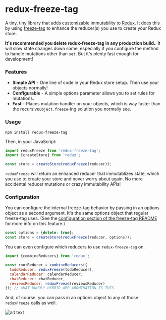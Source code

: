 # redux-freeze-tag

A tiny, tiny library that adds customizable immutability to [Redux][Redux]. It does this by using [freeze-tag][freeze-tag] to enhance the reducer(s) you use to create your Redux store.

**It's recommended you delete redux-freeze-tag in any production build.**. It will slow state changes down some, especially if you configure the method to handle mutations other than `set`. But it's plenty fast enough for development!


### Features

* **Simple API** - One line of code in your Redux store setup. Then use your objects normally!
* **Configurable** - A simple options parameter allows you to set rules for mutations.
* **Fast** - Places mutation handler on your objects, which is way faster than the recursive`Object.freeze`-ing solution you normally see.

### Usage

```shell
npm install redux-freeze-tag
```

Then, in your JavaScript:

```javascript
import reduxFreeze from 'redux-freeze-tag';
import {createStore} from 'redux';

const store = createStore(reduxFreeze(reducer));
```

`reduxFreeze` will return an enhanced reducer that immutablizes state, which you use to create your store and never worry about again. No more accidental reducer mutations or crazy immutability APIs!

### Configuration

You can configure the internal freeze-tag behavior by passing in an options object as a second argument. It's the same options object that regular freeze-tag uses. (See the [configuration section of the freeze-tag README][configuration section of the freeze-tag README] for more info on this feature.)

```javascript
const options = {delete: true};
const store = createStore(reduxFreeze(reducer, options));
```

You can even configure which reducers to use `redux-freeze-tag` on.

```javascript
import {combineReducers} from 'redux';

const rootReducer = combineReducers({
  todoReducer: reduxFreeze(todoReducer),
  calendarReducer: calendarReducer,
  chatReducer: chatReducer,
  reviewsReducer: reduxFreeze(reviewsReducer)
}); // WHAT UNHOLY HYBRID APP ABOMINATION IS THIS.
```

And, of course, you can pass in an options object to any of those `reduxFreeze` calls as well.

![alt text][freeze tag gif]

[Redux]: https://redux.js.org/
[freeze-tag]: https://github.com/abbreviatedman/freeze-tag
[configuration section of the freeze-tag README]: https://github.com/abbreviatedman/freeze-tag#configuration
[freeze tag gif]: http://www.footy4kids.co.uk/wp-content/uploads/2015/09/freeze.gif "how to play freeze tag?"
